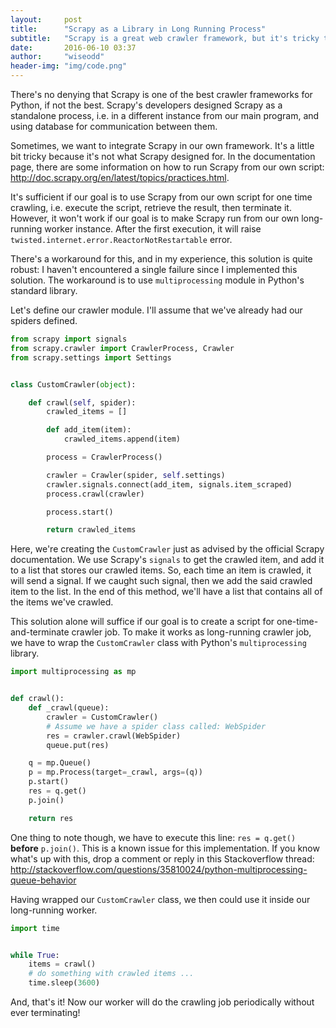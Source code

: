 ```yaml
---
layout:     post
title:      "Scrapy as a Library in Long Running Process"
subtitle:   "Scrapy is a great web crawler framework, but it's tricky to make it runs as a library in a long-running process. Here's how!"
date:       2016-06-10 03:37
author:     "wiseodd"
header-img: "img/code.png"
---
```


There's no denying that Scrapy is one of the best crawler frameworks for Python, if not the best. Scrapy's developers designed Scrapy as a standalone process, i.e. in a different instance from our main program, and using database for communication between them.

Sometimes, we want to integrate Scrapy in our own framework. It's a little bit tricky because it's not what Scrapy designed for. In the documentation page, there are some information on how to run Scrapy from our own script: <http://doc.scrapy.org/en/latest/topics/practices.html>.

It's sufficient if our goal is to use Scrapy from our own script for one time crawling, i.e. execute the script, retrieve the result, then terminate it. However, it won't work if our goal is to make Scrapy run from our own long-running worker instance. After the first execution, it will raise `twisted.internet.error.ReactorNotRestartable` error.

There's a workaround for this, and in my experience, this solution is quite robust: I haven't encountered a single failure since I implemented this solution. The workaround is to use `multiprocessing` module in Python's standard library.

Let's define our crawler module. I'll assume that we've already had our spiders defined.

``` python
from scrapy import signals
from scrapy.crawler import CrawlerProcess, Crawler
from scrapy.settings import Settings


class CustomCrawler(object):

    def crawl(self, spider):
        crawled_items = []

        def add_item(item):
            crawled_items.append(item)

        process = CrawlerProcess()

        crawler = Crawler(spider, self.settings)
        crawler.signals.connect(add_item, signals.item_scraped)
        process.crawl(crawler)

        process.start()

        return crawled_items
```

Here, we're creating the `CustomCrawler` just as advised by the official Scrapy documentation. We use Scrapy's `signals` to get the crawled item, and add it to a list that stores our crawled items. So, each time an item is crawled, it will send a signal. If we caught such signal, then we add the said crawled item to the list. In the end of this method, we'll have a list that contains all of the items we've crawled.

This solution alone will suffice if our goal is to create a script for one-time-and-terminate crawler job. To make it works as long-running crawler job, we have to wrap the `CustomCrawler` class with Python's `multiprocessing` library.

``` python
import multiprocessing as mp


def crawl():
    def _crawl(queue):
        crawler = CustomCrawler()
        # Assume we have a spider class called: WebSpider
        res = crawler.crawl(WebSpider)
        queue.put(res)

    q = mp.Queue()
    p = mp.Process(target=_crawl, args=(q))
    p.start()
    res = q.get()
    p.join()

    return res
```

One thing to note though, we have to execute this line: `res = q.get()` **before** `p.join()`. This is a known issue for this implementation. If you know what's up with this, drop a comment or reply in this Stackoverflow thread: <http://stackoverflow.com/questions/35810024/python-multiprocessing-queue-behavior>

Having wrapped our `CustomCrawler` class, we then could use it inside our long-running worker.

``` python
import time


while True:
    items = crawl()
    # do something with crawled items ...
    time.sleep(3600)
```

And, that's it! Now our worker will do the crawling job periodically without ever terminating!
